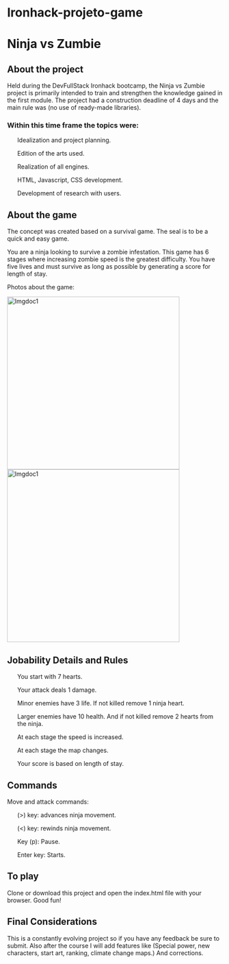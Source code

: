 # Ironhack-projeto-game



<h1>Ninja vs Zumbie </h1>


<h2> About the project </h2>
<p> Held during the DevFullStack Ironhack bootcamp, the Ninja vs Zumbie project is primarily intended to train and strengthen the knowledge gained in the first module.
The project had a construction deadline of 4 days and the main rule was (no use of ready-made libraries). </p>

<h3> Within this time frame the topics were: </h3>
<ul> Idealization and project planning. </ul>
<ul> Edition of the arts used. </ul>
<ul> Realization of all engines. </ul>
<ul> HTML, Javascript, CSS development. </ul>
<ul> Development of research with users. </ul>

<h2> About the game </h2>
The concept was created based on a survival game.
The seal is to be a quick and easy game.

<p> You are a ninja looking to survive a zombie infestation.
This game has 6 stages where increasing zombie speed is the greatest difficulty.
You have five lives and must survive as long as possible by generating a score for length of stay. </p>

<p> Photos about the game: </p>

<div>
<img width="403" alt="Imgdoc1" src="https://user-images.githubusercontent.com/57631805/70747983-d55f7180-1d07-11ea-82f9-273ff1dc4c50.png">
<img width="403" alt="Imgdoc1" src="https://user-images.githubusercontent.com/57631805/70747983-d55f7180-1d07-11ea-82f9-273ff1dc4c50.png">
 </div>



<h2> Jobability Details and Rules </h2>
<ul> You start with 7 hearts. </ul>
<ul> Your attack deals 1 damage. </ul>
<ul> Minor enemies have 3 life. If not killed remove 1 ninja heart. </ul>
<ul> Larger enemies have 10 health. And if not killed remove 2 hearts from the ninja. </ul>
<ul> At each stage the speed is increased. </ul>
<ul> At each stage the map changes. </ul>
<ul> Your score is based on length of stay. </ul>

<h2> Commands </h2>

<p> Move and attack commands: </p>
<ul> (>) key: advances ninja movement. </ul>
<ul> (<) key: rewinds ninja movement. </ul>
<ul> Key (p): Pause. </ul>
<ul> Enter key: Starts. </ul>

<h2> To play </h2>
<p> Clone or download this project and open the index.html file with your browser. Good fun! </p>

<h2> Final Considerations </h2>
<p> This is a constantly evolving project so if you have any feedback be sure to submit. Also after the course I will add features like (Special power, new characters, start art, ranking, climate change maps.) And corrections. </p>











